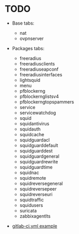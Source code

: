 # TODO

* Base tabs:
  * nat
  * ovpnserver

* Packages tabs:
  * freeradius
  * freeradiusclients
  * freeradiuseapconf
  * freeradiusinterfaces
  * lightsquid
  * menu
  * pfblockerng
  * pfblockernglistsv4
  * pfblockerngtopspammers
  * service
  * servicewatchdog
  * squid
  * squidantivirus
  * squidauth
  * squidcache
  * squidguardacl
  * squidguarddefault
  * squidguarddest
  * squidguardgeneral
  * squidguardrewrite
  * squidguardtime
  * squidnac
  * squidremote
  * squidreversegeneral
  * squidreversepeer
  * squidreverseuri
  * squidtraffic
  * squidusers
  * suricata
  * zabbixagentlts




* [gitlab-ci.yml example](https://gitlab.com/saltstack/pop/heist-salt/-/blob/master/.gitlab-ci.yml)
